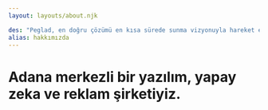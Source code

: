```yaml
---
layout: layouts/about.njk

des: "Peglad, en doğru çözümü en kısa sürede sunma vizyonuyla hareket ederken, çalışmalarında verimlilik ve hizmet kalitesini ön planda tutmaktadır. İnsan kaynağını değerli bulan şirket, kadrosunu sürekli güçlendirmekte ve geliştirmektedir. Uluslararası iş birliktelikleri sayesinde yazılım geleneklerini modern teknoloji ve hızlı üretim ihtiyaçlarına uygun şekilde evriltmiş, sektörde öncü teknoloji geliştirme firmaları arasında yerini almıştır."
alias: hakkımızda
---
```

# Adana merkezli bir yazılım, yapay zeka ve reklam şirketiyiz.
  
